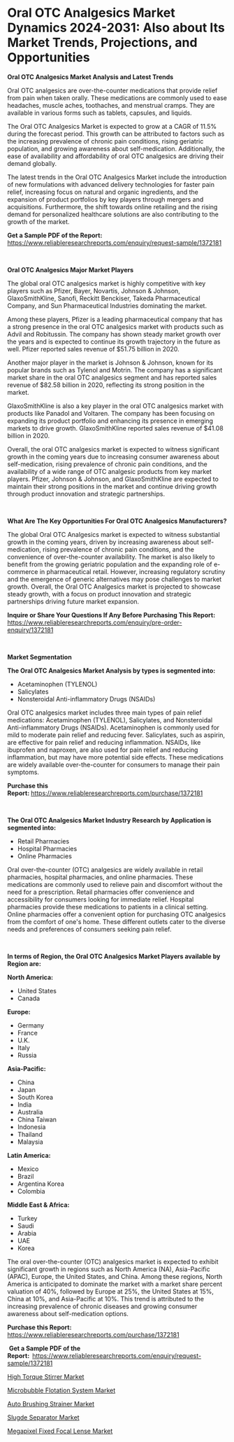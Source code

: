 <p><h1>Oral OTC Analgesics Market Dynamics 2024-2031: Also about Its Market Trends, Projections, and Opportunities</h1></p><p><strong>Oral OTC Analgesics Market Analysis and Latest Trends</strong></p>
<p><p>Oral OTC analgesics are over-the-counter medications that provide relief from pain when taken orally. These medications are commonly used to ease headaches, muscle aches, toothaches, and menstrual cramps. They are available in various forms such as tablets, capsules, and liquids.</p><p>The Oral OTC Analgesics Market is expected to grow at a CAGR of 11.5% during the forecast period. This growth can be attributed to factors such as the increasing prevalence of chronic pain conditions, rising geriatric population, and growing awareness about self-medication. Additionally, the ease of availability and affordability of oral OTC analgesics are driving their demand globally.</p><p>The latest trends in the Oral OTC Analgesics Market include the introduction of new formulations with advanced delivery technologies for faster pain relief, increasing focus on natural and organic ingredients, and the expansion of product portfolios by key players through mergers and acquisitions. Furthermore, the shift towards online retailing and the rising demand for personalized healthcare solutions are also contributing to the growth of the market.</p></p>
<p><strong>Get a Sample PDF of the Report:&nbsp;</strong> <a href="https://www.reliableresearchreports.com/enquiry/request-sample/1372181">https://www.reliableresearchreports.com/enquiry/request-sample/1372181</a></p>
<p>&nbsp;</p>
<p><strong>Oral OTC Analgesics Major Market Players</strong></p>
<p><p>The global oral OTC analgesics market is highly competitive with key players such as Pfizer, Bayer, Novartis, Johnson & Johnson, GlaxoSmithKline, Sanofi, Reckitt Benckiser, Takeda Pharmaceutical Company, and Sun Pharmaceutical Industries dominating the market.</p><p>Among these players, Pfizer is a leading pharmaceutical company that has a strong presence in the oral OTC analgesics market with products such as Advil and Robitussin. The company has shown steady market growth over the years and is expected to continue its growth trajectory in the future as well. Pfizer reported sales revenue of $51.75 billion in 2020.</p><p>Another major player in the market is Johnson & Johnson, known for its popular brands such as Tylenol and Motrin. The company has a significant market share in the oral OTC analgesics segment and has reported sales revenue of $82.58 billion in 2020, reflecting its strong position in the market.</p><p>GlaxoSmithKline is also a key player in the oral OTC analgesics market with products like Panadol and Voltaren. The company has been focusing on expanding its product portfolio and enhancing its presence in emerging markets to drive growth. GlaxoSmithKline reported sales revenue of $41.08 billion in 2020.</p><p>Overall, the oral OTC analgesics market is expected to witness significant growth in the coming years due to increasing consumer awareness about self-medication, rising prevalence of chronic pain conditions, and the availability of a wide range of OTC analgesic products from key market players. Pfizer, Johnson & Johnson, and GlaxoSmithKline are expected to maintain their strong positions in the market and continue driving growth through product innovation and strategic partnerships.</p></p>
<p>&nbsp;</p>
<p><strong>What Are The Key Opportunities For Oral OTC Analgesics Manufacturers?</strong></p>
<p><p>The global Oral OTC Analgesics market is expected to witness substantial growth in the coming years, driven by increasing awareness about self-medication, rising prevalence of chronic pain conditions, and the convenience of over-the-counter availability. The market is also likely to benefit from the growing geriatric population and the expanding role of e-commerce in pharmaceutical retail. However, increasing regulatory scrutiny and the emergence of generic alternatives may pose challenges to market growth. Overall, the Oral OTC Analgesics market is projected to showcase steady growth, with a focus on product innovation and strategic partnerships driving future market expansion.</p></p>
<p><strong>Inquire or Share Your Questions If Any Before Purchasing This Report:</strong> <a href="https://www.reliableresearchreports.com/enquiry/pre-order-enquiry/1372181">https://www.reliableresearchreports.com/enquiry/pre-order-enquiry/1372181</a></p>
<p>&nbsp;</p>
<p><strong>Market Segmentation</strong></p>
<p><strong>The Oral OTC Analgesics Market Analysis by types is segmented into:</strong></p>
<p><ul><li>Acetaminophen (TYLENOL)</li><li>Salicylates</li><li>Nonsteroidal Anti-inflammatory Drugs (NSAIDs)</li></ul></p>
<p><p>Oral OTC analgesics market includes three main types of pain relief medications: Acetaminophen (TYLENOL), Salicylates, and Nonsteroidal Anti-inflammatory Drugs (NSAIDs). Acetaminophen is commonly used for mild to moderate pain relief and reducing fever. Salicylates, such as aspirin, are effective for pain relief and reducing inflammation. NSAIDs, like ibuprofen and naproxen, are also used for pain relief and reducing inflammation, but may have more potential side effects. These medications are widely available over-the-counter for consumers to manage their pain symptoms.</p></p>
<p><strong>Purchase this Report:&nbsp;</strong><a href="https://www.reliableresearchreports.com/purchase/1372181">https://www.reliableresearchreports.com/purchase/1372181</a></p>
<p>&nbsp;</p>
<p><strong>The Oral OTC Analgesics Market Industry Research by Application is segmented into:</strong></p>
<p><ul><li>Retail Pharmacies</li><li>Hospital Pharmacies</li><li>Online Pharmacies</li></ul></p>
<p><p>Oral over-the-counter (OTC) analgesics are widely available in retail pharmacies, hospital pharmacies, and online pharmacies. These medications are commonly used to relieve pain and discomfort without the need for a prescription. Retail pharmacies offer convenience and accessibility for consumers looking for immediate relief. Hospital pharmacies provide these medications to patients in a clinical setting. Online pharmacies offer a convenient option for purchasing OTC analgesics from the comfort of one's home. These different outlets cater to the diverse needs and preferences of consumers seeking pain relief.</p></p>
<p>&nbsp;</p>
<p><strong>In terms of Region, the Oral OTC Analgesics Market Players available by Region are:</strong></p>
<p>
    <p> <strong> North America: </strong>
        <ul>
            <li>United States</li>
            <li>Canada</li>
        </ul>
        </p> 
    <p> <strong> Europe: </strong>
        <ul>
            <li>Germany</li>
            <li>France</li>
            <li>U.K.</li>
            <li>Italy</li>
            <li>Russia</li>
        </ul>
        </p> 
    <p> <strong> Asia-Pacific: </strong>
        <ul>
            <li>China</li>
            <li>Japan</li>
            <li>South Korea</li>
            <li>India</li>
            <li>Australia</li>
            <li>China Taiwan</li>
            <li>Indonesia</li>
            <li>Thailand</li>
            <li>Malaysia</li>
        </ul>
        </p> 
    <p> <strong> Latin America: </strong>
        <ul>
            <li>Mexico</li>
            <li>Brazil</li>
            <li>Argentina Korea</li>
            <li>Colombia</li>
        </ul>
        </p> 
    <p> <strong> Middle East & Africa: </strong>
        <ul>
            <li>Turkey</li>
            <li>Saudi</li>
            <li>Arabia</li>
            <li>UAE</li>
            <li>Korea</li>
        </ul>
    </p>
    </p>
<p><p>The oral over-the-counter (OTC) analgesics market is expected to exhibit significant growth in regions such as North America (NA), Asia-Pacific (APAC), Europe, the United States, and China. Among these regions, North America is anticipated to dominate the market with a market share percent valuation of 40%, followed by Europe at 25%, the United States at 15%, China at 10%, and Asia-Pacific at 10%. This trend is attributed to the increasing prevalence of chronic diseases and growing consumer awareness about self-medication options.</p></p>
<p><strong>Purchase this Report: </strong><a href="https://www.reliableresearchreports.com/purchase/1372181">https://www.reliableresearchreports.com/purchase/1372181</a></p>
<p>&nbsp;<strong>Get a Sample PDF of the Report:&nbsp;&nbsp;</strong><a href="https://www.reliableresearchreports.com/enquiry/request-sample/1372181">https://www.reliableresearchreports.com/enquiry/request-sample/1372181</a></p>
<p><strong></strong></p>
<p><p><a href="https://medium.com/@ameliahaley64/high-torque-stirrer-market-share-evolution-and-market-growth-trends-2024-2031-c85f401b3926">High Torque Stirrer Market</a></p><p><a href="https://medium.com/@ameliahaley64/microbubble-flotation-system-market-outlook-industry-overview-and-forecast-2024-to-2031-d4f3a6f6c566">Microbubble Flotation System Market</a></p><p><a href="https://medium.com/p/11fda50a9c39/edit">Auto Brushing Strainer Market</a></p><p><a href="https://medium.com/@ameliahaley64/analyzing-slugde-separator-market-global-industry-perspective-and-forecast-2024-to-2031-1176ca17bdd1">Slugde Separator Market</a></p><p><a href="https://medium.com/@ameliahaley64/megapixel-fixed-focal-lense-market-size-cagr-trends-2024-2030-2432f0df4712">Megapixel Fixed Focal Lense Market</a></p></p>